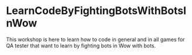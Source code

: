 # LearnCodeByFightingBotsWithBotsInWow
This workshop is here to learn how to code in general and in all games for QA tester that want to learn by fighting bots in Wow with bots.
